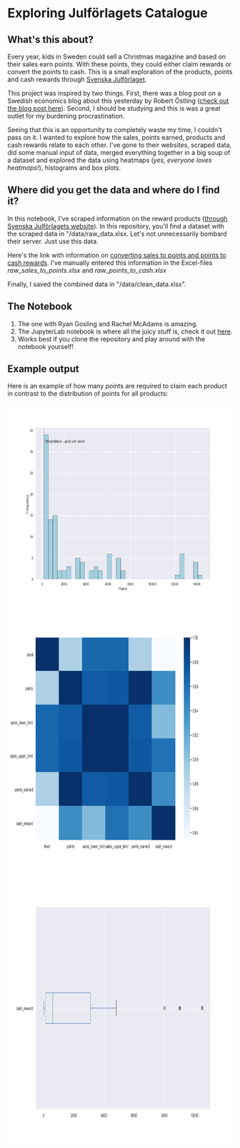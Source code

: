 # Exploring Julförlagets Catalogue


## What's this about?

Every year, kids in Sweden could sell a Christmas magazine and based on their sales earn points. With these points, they could either claim rewards or convert the points to cash. This is a small exploration of the products, points and cash rewards through [Svenska Julförlaget](https://julforlaget.se/jultidningar/premier/).

This project was inspired by two things. First, there was a blog post on a Swedish economics blog about this yesterday by Robert Östling ([check out the blog post here](https://ekonomistas.se/2021/11/16/kop-julklappar-till-hela-slakten-utan-att-betala-en-krona/)). Second, I should be studying and this is was a great outlet for my burdening procrastination.

Seeing that this is an opportunity to completely waste my time, I couldn't pass on it. I wanted to explore how the sales, points earned, products and cash rewards relate to each other.
I've gone to their websites, scraped data, did some manual input of data, merged everything together in a big soup of a dataset and explored the data using heatmaps (*yes, everyone loves heatmaps!*), histograms and box plots.

## Where did you get the data and where do I find it?

In this notebook, I've scraped information on the reward products ([through Svenska Julförlagets website](https://julforlaget.se/jultidningar/premier/)). In this repository, you'll find a dataset with the scraped data in "/data/raw_data.xlsx. Let's not unnecessarily bombard their server. Just use this data.

Here's the link with information on [converting sales to points and points to cash rewards](https://julforlaget.se/userfiles/attachments/2021/Folder_tabellen_2021_web_SE.pdf). I've manually entered this information in the Excel-files *raw_sales_to_points.xlsx* and *raw_points_to_cash.xlsx*

Finally, I saved the combined data in "/data/clean_data.xlsx".

## The Notebook
1. The one with Ryan Gosling and Rachel McAdams is amazing.
2. The JupyterLab notebook is where all the juicy stuff is, check it out [here](https://github.com/MarcosDemetry/scraping_julforlaget/blob/master/EDA_julforlag.ipynb).
3. Works best if you clone the repository and play around with the notebook yourself!

## Example output
Here is an example of how many points are required to claim each product in contrast to the distribution of points for all products:


<img src="https://github.com/MarcosDemetry/scraping_julforlaget/blob/master/output/gif.gif" width="600" height="450" />

<img src="https://github.com/MarcosDemetry/scraping_julforlaget/blob/master/output/1_heatmap.png" width="600" height="600" />

<img src="https://github.com/MarcosDemetry/scraping_julforlaget/blob/master/output/5_cash_reward_boxplot.png" width="600" height="600" />

